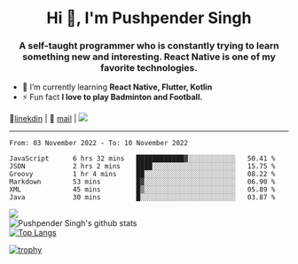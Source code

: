 <h1 align="center">Hi 👋, I'm Pushpender Singh</h1>
<h3 align="center">A self-taught programmer who is constantly trying to learn something new and interesting. React Native is one of my favorite technologies.</h3>

- 🌱 I’m currently learning **React Native, Flutter, Kotlin**
- ⚡ Fun fact **I love to play Badminton and Football.**

👔[linekdin](https://www.linkedin.com/in/pushpender-singh-240061202/) | 📧 [mail](mailto:pushpendersingh@p2devs.com) | ![](https://komarev.com/ghpvc/?username=pushpender-singh-ap&color=blue)


---

<!--START_SECTION:waka-->

```text
From: 03 November 2022 - To: 10 November 2022

JavaScript      6 hrs 32 mins   ████████████▓░░░░░░░░░░░░   50.41 %
JSON            2 hrs 2 mins    ████░░░░░░░░░░░░░░░░░░░░░   15.75 %
Groovy          1 hr 4 mins     ██░░░░░░░░░░░░░░░░░░░░░░░   08.22 %
Markdown        53 mins         █▓░░░░░░░░░░░░░░░░░░░░░░░   06.90 %
XML             45 mins         █▒░░░░░░░░░░░░░░░░░░░░░░░   05.89 %
Java            30 mins         █░░░░░░░░░░░░░░░░░░░░░░░░   03.87 %
```

<!--END_SECTION:waka-->

<img align="left" src="https://github-readme-streak-stats.herokuapp.com/?user=pushpender-singh-ap&theme=dark" /></br>
![Pushpender Singh's github stats](https://github-readme-stats.vercel.app/api?username=pushpender-singh-ap&show_icons=true&theme=radical&count_private=true)</br>
[![Top Langs](https://github-readme-stats.vercel.app/api/top-langs/?username=pushpender-singh-ap&theme=radical)](https://github.com/pushpender-singh-ap/github-readme-stats)

[![trophy](https://github-profile-trophy.vercel.app/?username=pushpender-singh-ap&theme=radical)](https://github.com/pushpender-singh-ap/pushpender-singh-ap)

